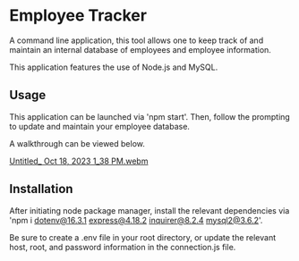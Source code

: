 # Employee Tracker

A command line application, this tool allows one to keep track of and maintain an internal database of employees and employee information.

This application features the use of Node.js and MySQL. 

## Usage 

This application can be launched via 'npm start'. Then, follow the prompting to update and maintain your employee database.

A walkthrough can be viewed below.

[Untitled_ Oct 18, 2023 1_38 PM.webm](https://github.com/colcob98/employee-tracker/assets/112872448/9eb97f77-e7d2-4b2e-8227-21870cb20df1)


## Installation 

After initiating node package manager, install the relevant dependencies via 'npm i dotenv@16.3.1 express@4.18.2 inquirer@8.2.4 mysql2@3.6.2'.

Be sure to create a .env file in your root directory, or update the relevant host, root, and password information in the connection.js file.
